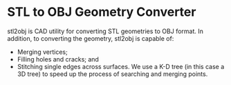 # STL to OBJ Geometry Converter
stl2obj is CAD utility for converting STL geometries to OBJ format. In addition,
to converting the geometry, stl2obj is capable of:
* Merging vertices;
* Filling holes and cracks; and
* Stitching single edges across surfaces.
We use a K-D tree (in this case a 3D tree) to speed up the process of searching
and merging points.
